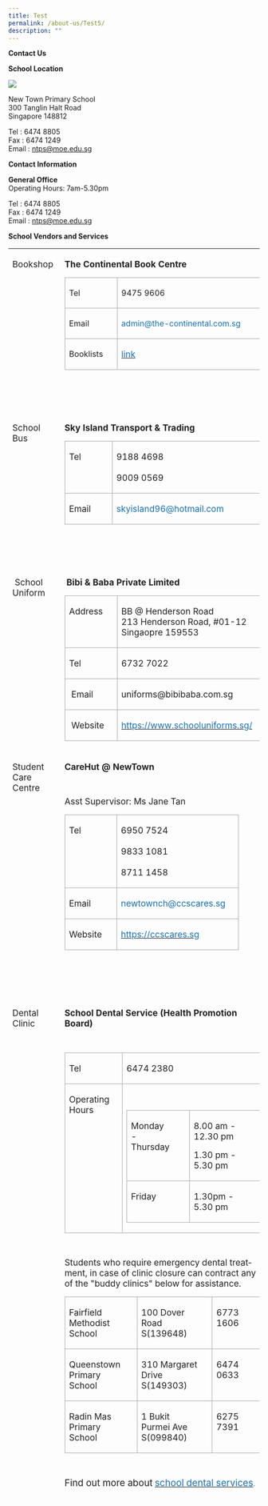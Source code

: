 ```yaml
---
title: Test
permalink: /about-us/Test5/
description: ""
---
```

**Contact Us**

**School Location**

**![](https://lh6.googleusercontent.com/QxkOg6mXiUIEMZVVZRHSPTkJCllzN_AZu7zKYgcv42e7C3MNQJTmOLxQ6XMFeCxJ_FPpM6_DjcOJ5Ttv_6fU6P9q4ChL3KK6mhDBRXqPJfGHKgElPodO1t90In8_8SWnstsF8rXHL_drFhL6rfAJw5RKsi-n1h4QagD6CPOmiMfYVoRUx2ge87rUUOGujQ)**

New Town Primary School <br>
300 Tanglin Halt Road <br>
Singapore 148812<br>

Tel : 6474 8805<br>
Fax : 6474 1249<br>
Email : ntps@moe.edu.sg<br>


**Contact Information**

**General Office**<br>
Operating Hours: 7am-5.30pm<br>

Tel : 6474 8805<br>
Fax : 6474 1249<br>
Email : ntps@moe.edu.sg<br>

**School Vendors and Services**

<table style="border-collapse:collapse;mso-table-layout-alt:fixed;border:none; mso-border-top-alt:#AABCFE 3.0pt;mso-border-left-alt:#EAEAEA .75pt;mso-border-bottom-alt: #AABCFE 3.0pt;mso-border-right-alt:#EAEAEA .75pt;mso-border-style-alt:solid; mso-yfti-tbllook:1536;mso-padding-alt:0in 5.4pt 0in 5.4pt;mso-border-insideh: cell-none;mso-border-insidev:cell-none" width="609" cellpadding="0" cellspacing="0" border="1" class="MsoNormalTable">
  <tbody>
    <tr style="mso-yfti-irow:0;mso-yfti-firstrow:yes;height:93.75pt">
      <td style="width:90.75pt;border:none;border-bottom:solid white 1.0pt; mso-border-bottom-alt:solid white .75pt;padding:3.0pt 3.0pt 3.0pt 6.0pt; height:93.75pt" valign="top" width="121">
        <p style="margin-right:8.0pt;line-height:normal" class="MsoNormal"><span style="font-size:13.0pt;color:#222222" lang="EN">Bookshop</span></p>
      </td>
      <td style="width:366.0pt;border:none;border-bottom:solid white 1.0pt; mso-border-bottom-alt:solid white .75pt;padding:3.0pt 3.0pt 3.0pt 6.0pt; height:93.75pt" valign="top" width="488">
        <p style="margin-right:8.0pt;line-height:normal" class="MsoNormal"><b style="mso-bidi-font-weight:normal"><span style="font-size:13.0pt; color:#222222" lang="EN">The Continental Book Centre</span></b></p>
        <table style="border-collapse:collapse;mso-table-layout-alt:fixed;border:none; mso-border-alt:solid #AAAAAA .75pt;mso-yfti-tbllook:1536;mso-padding-alt: 0in 5.4pt 0in 5.4pt;mso-border-insideh:.75pt solid #AAAAAA;mso-border-insidev: .75pt solid #AAAAAA" width="425" cellpadding="0" cellspacing="0" border="1" class="MsoNormalTable">
          <tbody>
            <tr style="mso-yfti-irow:0;mso-yfti-firstrow:yes;height:21.0pt">
              <td style="width:69.7pt;border:solid #AAAAAA 1.0pt; mso-border-alt:solid #AAAAAA .75pt;padding:3.0pt 3.0pt 3.0pt 6.0pt; height:21.0pt" valign="top" width="93">
                <p style="margin-right:16.0pt;line-height:normal" class="MsoNormal"><span style="font-size:12.0pt;color:#222222" lang="EN">Tel</span></p>
              </td>
              <td style="width:249.3pt;border:solid #AAAAAA 1.0pt; border-left:none;mso-border-left-alt:solid #AAAAAA .75pt;mso-border-alt: solid #AAAAAA .75pt;padding:3.0pt 3.0pt 3.0pt 6.0pt;height:21.0pt" valign="top" width="332">
                <p style="margin-right:16.0pt;line-height:normal" class="MsoNormal"><span style="font-size:12.0pt;color:#222222" lang="EN">9475 9606</span></p>
              </td>
            </tr>
            <tr style="mso-yfti-irow:1;height:21.0pt">
              <td style="width:69.7pt;border:solid #AAAAAA 1.0pt; border-top:none;mso-border-top-alt:solid #AAAAAA .75pt;mso-border-alt:solid #AAAAAA .75pt; padding:3.0pt 3.0pt 3.0pt 6.0pt;height:21.0pt" valign="top" width="93">
                <p style="margin-right:16.0pt;line-height:normal" class="MsoNormal"><span style="font-size:12.0pt;color:#222222" lang="EN">Email</span></p>
              </td>
              <td style="width:249.3pt;border-top:none;border-left: none;border-bottom:solid #AAAAAA 1.0pt;border-right:solid #AAAAAA 1.0pt; mso-border-top-alt:solid #AAAAAA .75pt;mso-border-left-alt:solid #AAAAAA .75pt; mso-border-alt:solid #AAAAAA .75pt;padding:3.0pt 3.0pt 3.0pt 6.0pt; height:21.0pt" valign="top" width="332">
                <p style="margin-right:16.0pt;line-height:normal" class="MsoNormal"><span style="font-size:12.0pt;color:#1870B6" lang="EN">admin@the-continental.com.sg</span></p>
              </td>
            </tr>
            <tr style="mso-yfti-irow:2;mso-yfti-lastrow:yes;height:21.0pt">
              <td style="width:69.7pt;border:solid #AAAAAA 1.0pt; border-top:none;mso-border-top-alt:solid #AAAAAA .75pt;mso-border-alt:solid #AAAAAA .75pt; padding:3.0pt 3.0pt 3.0pt 6.0pt;height:21.0pt" valign="top" width="93">
                <p style="margin-right:16.0pt;line-height:normal" class="MsoNormal"><span style="font-size:12.0pt;color:#222222" lang="EN">Booklists</span></p>
              </td>
              <td style="width:249.3pt;border-top:none;border-left: none;border-bottom:solid #AAAAAA 1.0pt;border-right:solid #AAAAAA 1.0pt; mso-border-top-alt:solid #AAAAAA .75pt;mso-border-left-alt:solid #AAAAAA .75pt; mso-border-alt:solid #AAAAAA .75pt;padding:3.0pt 3.0pt 3.0pt 6.0pt; height:21.0pt" valign="top" width="332">
                <p style="margin-right:16.0pt;line-height:normal" class="MsoNormal"><span lang="EN"><a href="https://drive.google.com/drive/u/1/folders/17BvECiehbFGizSvUH7SFOuM0KcHQTnVB"><span style="font-size:13.0pt;color:#1870B6;text-decoration:none;text-underline: none">link</span></a></span></p>
              </td>
            </tr>
          </tbody>
        </table>
        <p style="margin-right:8.0pt;line-height:normal" class="MsoNormal"><span style="font-size:10.0pt;color:#222222" lang="EN">&nbsp;</span></p>
        <p style="margin-right:8.0pt;line-height:normal" class="MsoNormal"><span style="font-size:10.0pt;color:#222222" lang="EN">&nbsp;</span></p>
      </td>
    </tr>
    <tr style="mso-yfti-irow:1;height:87.0pt">
      <td style="width:90.75pt;border:none;border-bottom:solid white 1.0pt; mso-border-bottom-alt:solid white .75pt;padding:3.0pt 3.0pt 3.0pt 6.0pt; height:87.0pt" valign="top" width="121">
        <p style="margin-right:8.0pt;line-height:normal" class="MsoNormal"><span style="font-size:13.0pt;color:#222222" lang="EN">School Bus</span></p>
      </td>
      <td style="width:366.0pt;border:none;border-bottom:solid white 1.0pt; mso-border-bottom-alt:solid white .75pt;padding:3.0pt 3.0pt 3.0pt 6.0pt; height:87.0pt" valign="top" width="488">
        <p style="margin-right:8.0pt;line-height:normal" class="MsoNormal"><b style="mso-bidi-font-weight:normal"><span style="font-size:13.0pt; color:#222222" lang="EN">Sky Island Transport & Trading</span></b></p>
        <table style="border-collapse:collapse;mso-table-layout-alt:fixed;border:none; mso-border-alt:solid #AAAAAA .75pt;mso-yfti-tbllook:1536;mso-padding-alt: 0in 5.4pt 0in 5.4pt;mso-border-insideh:.75pt solid #AAAAAA;mso-border-insidev: .75pt solid #AAAAAA" width="376" cellpadding="0" cellspacing="0" border="1" class="MsoNormalTable">
          <tbody>
            <tr style="mso-yfti-irow:0;mso-yfti-firstrow:yes;height:35.25pt">
              <td style="width:61.65pt;border:solid #AAAAAA 1.0pt; mso-border-alt:solid #AAAAAA .75pt;padding:3.0pt 3.0pt 3.0pt 6.0pt; height:35.25pt" valign="top" width="82">
                <p style="margin-right:16.0pt;line-height:normal" class="MsoNormal"><span style="font-size:13.0pt;color:#222222" lang="EN">Tel</span></p>
              </td>
              <td style="width:220.7pt;border:solid #AAAAAA 1.0pt; border-left:none;mso-border-left-alt:solid #AAAAAA .75pt;mso-border-alt: solid #AAAAAA .75pt;padding:3.0pt 3.0pt 3.0pt 6.0pt;height:32.25pt" valign="top" width="294">
                <p style="margin-right:16.0pt;line-height:normal" class="MsoNormal"><span style="font-size:13.0pt;color:#222222" lang="EN">9188 4698<br><br>9009 0569</span></p>
              </td>
            </tr>
            <tr style="mso-yfti-irow:1;mso-yfti-lastrow:yes;height:21.0pt">
              <td style="width:61.65pt;border:solid #AAAAAA 1.0pt; border-top:none;mso-border-top-alt:solid #AAAAAA .75pt;mso-border-alt:solid #AAAAAA .75pt; padding:3.0pt 3.0pt 3.0pt 6.0pt;height:21.0pt" valign="top" width="82">
                <p style="margin-right:16.0pt;line-height:normal" class="MsoNormal"><span style="font-size:13.0pt;color:#222222" lang="EN">Email</span></p>
              </td>
              <td style="width:220.7pt;border-top:none;border-left: none;border-bottom:solid #AAAAAA 1.0pt;border-right:solid #AAAAAA 1.0pt; mso-border-top-alt:solid #AAAAAA .75pt;mso-border-left-alt:solid #AAAAAA .75pt; mso-border-alt:solid #AAAAAA .75pt;padding:3.0pt 3.0pt 3.0pt 6.0pt; height:21.0pt" valign="top" width="294">
                <p style="margin-right:16.0pt;line-height:normal" class="MsoNormal"><span style="font-size:13.0pt;color:#1870B6" lang="EN">skyisland96@hotmail.com</span></p>
              </td>
            </tr>
          </tbody>
        </table>
        <p style="margin-right:8.0pt;line-height:normal" class="MsoNormal"><span style="font-size:10.0pt;color:#222222" lang="EN">&nbsp;</span></p>
        <p style="margin-right:8.0pt;line-height:normal" class="MsoNormal"><span style="font-size:10.0pt;color:#222222" lang="EN">&nbsp;</span></p>
      </td>
    </tr>
    <tr style="mso-yfti-irow:2;height:144.75pt">
      <td style="width:90.75pt;border:none;border-bottom:solid white 1.0pt; mso-border-bottom-alt:solid white .75pt;padding:3.0pt 3.0pt 3.0pt 6.0pt; height:144.75pt" valign="top" width="121">
        <p style="margin-right:8.0pt;line-height:normal" class="MsoNormal"><span style="font-size:13.0pt;color:#222222" lang="EN"><span style="mso-spacerun:yes">&nbsp;</span>School Uniform</span></p>
      </td>
      <td style="width:366.0pt;border:none;border-bottom:solid white 1.0pt; mso-border-bottom-alt:solid white .75pt;padding:3.0pt 3.0pt 3.0pt 6.0pt; height:144.75pt" valign="top" width="488">
        <p style="margin-right:8.0pt;line-height:normal" class="MsoNormal"><span style="font-size:10.5pt;font-family:&quot;Calibri&quot;,sans-serif;mso-fareast-font-family: Calibri;color:#222222" lang="EN"><span style="mso-spacerun:yes">&nbsp;</span></span><b style="mso-bidi-font-weight:normal"><span style="font-size:13.0pt; color:#222222" lang="EN">Bibi & Baba Private Limited</span></b></p>
        <table style="border-collapse:collapse;mso-table-layout-alt:fixed;border:none; mso-border-alt:solid #AAAAAA .75pt;mso-yfti-tbllook:1536;mso-padding-alt: 0in 5.4pt 0in 5.4pt;mso-border-insideh:.75pt solid #AAAAAA;mso-border-insidev: .75pt solid #AAAAAA" width="333" cellpadding="0" cellspacing="0" border="1" class="MsoNormalTable">
          <tbody>
            <tr style="mso-yfti-irow:0;mso-yfti-firstrow:yes;height:48.75pt">
              <td style="width:66.75pt;border:solid #AAAAAA 1.0pt; mso-border-alt:solid #AAAAAA .75pt;padding:3.0pt 3.0pt 3.0pt 6.0pt; height:48.75pt" valign="top" width="89">
                <p style="margin-right:16.0pt;line-height:normal" class="MsoNormal"><span style="font-size:13.0pt;color:#222222" lang="EN">Address</span></p>
              </td>
              <td style="width:183.0pt;border:solid #AAAAAA 1.0pt; border-left:none;mso-border-left-alt:solid #AAAAAA .75pt;mso-border-alt: solid #AAAAAA .75pt;padding:3.0pt 3.0pt 3.0pt 6.0pt;height:48.75pt" valign="top" width="244">
                <p style="margin-right:16.0pt;line-height:normal" class="MsoNormal"><span style="font-size:13.0pt;color:#222222" lang="EN">BB @ Henderson Road<br>213 Henderson Road, #01-12<br>Singaopre 159553</span></p>
              </td>
            </tr>
            <tr style="mso-yfti-irow:1;height:21.0pt">
              <td style="width:66.75pt;border:solid #AAAAAA 1.0pt; border-top:none;mso-border-top-alt:solid #AAAAAA .75pt;mso-border-alt:solid #AAAAAA .75pt; padding:3.0pt 3.0pt 3.0pt 6.0pt;height:21.0pt" valign="top" width="89">
                <p style="margin-right:16.0pt;line-height:normal" class="MsoNormal"><span style="font-size:13.0pt;color:#222222" lang="EN">Tel</span></p>
              </td>
              <td style="width:183.0pt;border-top:none;border-left: none;border-bottom:solid #AAAAAA 1.0pt;border-right:solid #AAAAAA 1.0pt; mso-border-top-alt:solid #AAAAAA .75pt;mso-border-left-alt:solid #AAAAAA .75pt; mso-border-alt:solid #AAAAAA .75pt;padding:3.0pt 3.0pt 3.0pt 6.0pt; height:21.0pt" valign="top" width="244">
                <p style="margin-right:16.0pt;line-height:normal" class="MsoNormal"><span style="font-size:13.0pt;color:#222222" lang="EN">6732 7022</span></p>
              </td>
            </tr>
            <tr style="mso-yfti-irow:2;height:21.0pt">
              <td style="width:66.75pt;border:solid #AAAAAA 1.0pt; border-top:none;mso-border-top-alt:solid #AAAAAA .75pt;mso-border-alt:solid #AAAAAA .75pt; padding:3.0pt 3.0pt 3.0pt 6.0pt;height:21.0pt" valign="top" width="89">
                <p style="margin-right:16.0pt;line-height:normal" class="MsoNormal"><span style="font-size:13.0pt;color:#222222" lang="EN"><span style="mso-spacerun:yes">&nbsp;</span>Email</span></p>
              </td>
              <td style="width:183.0pt;border-top:none;border-left: none;border-bottom:solid #AAAAAA 1.0pt;border-right:solid #AAAAAA 1.0pt; mso-border-top-alt:solid #AAAAAA .75pt;mso-border-left-alt:solid #AAAAAA .75pt; mso-border-alt:solid #AAAAAA .75pt;padding:3.0pt 3.0pt 3.0pt 6.0pt; height:21.0pt" valign="top" width="244">
                <p style="margin-right:16.0pt;line-height:normal" class="MsoNormal"><span style="font-size:13.0pt;color:#222222" lang="EN">uniforms@bibibaba.com.sg</span></p>
              </td>
            </tr>
            <tr style="mso-yfti-irow:3;mso-yfti-lastrow:yes;height:21.0pt">
              <td style="width:66.75pt;border:solid #AAAAAA 1.0pt; border-top:none;mso-border-top-alt:solid #AAAAAA .75pt;mso-border-alt:solid #AAAAAA .75pt; padding:3.0pt 3.0pt 3.0pt 6.0pt;height:21.0pt" valign="top" width="89">
                <p style="margin-right:16.0pt;line-height:normal" class="MsoNormal"><span style="font-size:13.0pt;color:#222222" lang="EN"><span style="mso-spacerun:yes">&nbsp;</span>Website</span></p>
              </td>
              <td style="width:183.0pt;border-top:none;border-left: none;border-bottom:solid #AAAAAA 1.0pt;border-right:solid #AAAAAA 1.0pt; mso-border-top-alt:solid #AAAAAA .75pt;mso-border-left-alt:solid #AAAAAA .75pt; mso-border-alt:solid #AAAAAA .75pt;padding:3.0pt 3.0pt 3.0pt 6.0pt; height:21.0pt" valign="top" width="244">
                <p style="margin-right:16.0pt;line-height:normal" class="MsoNormal"><span lang="EN"><a href="https://www.schooluniforms.sg/"><span style="font-size: 13.0pt;color:#1870B6;text-decoration:none;text-underline:none">https://www.schooluniforms.sg/</span></a></span></p>
              </td>
            </tr>
          </tbody>
        </table>
        <p style="margin-right:8.0pt;line-height:normal" class="MsoNormal"></p>
      </td>
    </tr>
    <tr style="mso-yfti-irow:3;height:2.0in">
      <td style="width:90.75pt;border:none;border-bottom:solid white 1.0pt; mso-border-bottom-alt:solid white .75pt;padding:3.0pt 3.0pt 3.0pt 6.0pt; height:2.0in" valign="top" width="121">
        <p style="margin-right:8.0pt;line-height:normal" class="MsoNormal"><span style="font-size:13.0pt;color:#222222" lang="EN">Student Care Centre</span></p>
      </td>
      <td style="width:366.0pt;border:none;border-bottom:solid white 1.0pt; mso-border-bottom-alt:solid white .75pt;padding:3.0pt 3.0pt 3.0pt 6.0pt; height:2.0in" valign="top" width="488">
        <p style="margin-right:8.0pt;line-height:normal" class="MsoNormal"><b style="mso-bidi-font-weight:normal"><span style="font-size:13.0pt; color:#222222" lang="EN">CareHut @ NewTown</span></b></p>
        <p style="margin-right:8.0pt;line-height:normal" class="MsoNormal"><span style="font-size:10.0pt;color:#222222" lang="EN">&nbsp;</span></p>
        <p style="margin-right:8.0pt;line-height:normal" class="MsoNormal"><span style="font-size:13.0pt;color:#222222" lang="EN">Asst Supervisor: Ms Jane Tan</span></p>
        <table style="border-collapse:collapse;mso-table-layout-alt:fixed;border:none; mso-border-alt:solid #AAAAAA .75pt;mso-yfti-tbllook:1536;mso-padding-alt: 0in 5.4pt 0in 5.4pt;mso-border-insideh:.75pt solid #AAAAAA;mso-border-insidev: .75pt solid #AAAAAA" width="295" cellpadding="0" cellspacing="0" border="1" class="MsoNormalTable">
          <tbody>
            <tr style="mso-yfti-irow:0;mso-yfti-firstrow:yes;height:48.75pt">
              <td style="width:68.25pt;border:solid #AAAAAA 1.0pt; mso-border-alt:solid #AAAAAA .75pt;padding:3.0pt 3.0pt 3.0pt 6.0pt; height:48.75pt" valign="top" width="91">
                <p style="margin-right:16.0pt;line-height:normal" class="MsoNormal"><span style="font-size:13.0pt;color:#222222" lang="EN">Tel</span></p>
              </td>
              <td style="width:153.0pt;border:solid #AAAAAA 1.0pt; border-left:none;mso-border-left-alt:solid #AAAAAA .75pt;mso-border-alt: solid #AAAAAA .75pt;padding:3.0pt 3.0pt 3.0pt 6.0pt;height:48.75pt" valign="top" width="204">
                <p style="margin-right:16.0pt;line-height:normal" class="MsoNormal"><span style="font-size:13.0pt;color:#222222" lang="EN">6950 7524<br><BR>9833 1081 <br><br> 8711 1458</span>
              </td>
            </tr>
            <tr style="mso-yfti-irow:1;height:21.0pt">
              <td style="width:68.25pt;border:solid #AAAAAA 1.0pt; border-top:none;mso-border-top-alt:solid #AAAAAA .75pt;mso-border-alt:solid #AAAAAA .75pt; padding:3.0pt 3.0pt 3.0pt 6.0pt;height:21.0pt" valign="top" width="91">
                <p style="margin-right:16.0pt;line-height:normal" class="MsoNormal"><span style="font-size:13.0pt;color:#222222" lang="EN">Email</span></p>
              </td>
              <td style="width:153.0pt;border-top:none;border-left: none;border-bottom:solid #AAAAAA 1.0pt;border-right:solid #AAAAAA 1.0pt; mso-border-top-alt:solid #AAAAAA .75pt;mso-border-left-alt:solid #AAAAAA .75pt; mso-border-alt:solid #AAAAAA .75pt;padding:3.0pt 3.0pt 3.0pt 6.0pt; height:21.0pt" valign="top" width="204">
                <p style="margin-right:16.0pt;line-height:normal" class="MsoNormal"><span style="font-size:13.0pt;color:#1870B6" lang="EN">newtownch@ccscares.sg</span></p>
              </td>
            </tr>
            <tr style="mso-yfti-irow:2;mso-yfti-lastrow:yes;height:21.0pt">
              <td style="width:68.25pt;border:solid #AAAAAA 1.0pt; border-top:none;mso-border-top-alt:solid #AAAAAA .75pt;mso-border-alt:solid #AAAAAA .75pt; padding:3.0pt 3.0pt 3.0pt 6.0pt;height:21.0pt" valign="top" width="91">
                <p style="margin-right:16.0pt;line-height:normal" class="MsoNormal"><span style="font-size:13.0pt;color:#222222" lang="EN">Website</span></p>
              </td>
              <td style="width:153.0pt;border-top:none;border-left: none;border-bottom:solid #AAAAAA 1.0pt;border-right:solid #AAAAAA 1.0pt; mso-border-top-alt:solid #AAAAAA .75pt;mso-border-left-alt:solid #AAAAAA .75pt; mso-border-alt:solid #AAAAAA .75pt;padding:3.0pt 3.0pt 3.0pt 6.0pt; height:21.0pt" valign="top" width="204">
                <p style="margin-right:16.0pt;line-height:normal" class="MsoNormal"><span lang="EN"><a href="https://ccscares.sg/"><span style="font-size:13.0pt; color:#1870B6;text-decoration:none;text-underline:none">https://ccscares.sg</span></a></span></p>
              </td>
            </tr>
          </tbody>
        </table>
        <p style="margin-right:8.0pt;line-height:normal" class="MsoNormal"><span style="font-size:13.0pt;color:#222222" lang="EN">&nbsp;</span></p>
        <p style="margin-right:8.0pt;line-height:normal" class="MsoNormal"><span style="font-size:13.0pt;color:#222222" lang="EN">&nbsp;</span></p>
      </td>
    </tr>
    <tr style="mso-yfti-irow:4;mso-yfti-lastrow:yes;height:289.5pt">
      <td style="width:90.75pt;border:none;border-bottom:solid white 1.0pt; mso-border-bottom-alt:solid white .75pt;padding:3.0pt 3.0pt 3.0pt 6.0pt; height:289.5pt" valign="top" width="121">
        <p style="margin-right:8.0pt;line-height:normal" class="MsoNormal"><span style="font-size:13.0pt;color:#222222" lang="EN">Dental Clinic</span></p>
      </td>
      <td style="width:366.0pt;border:none;border-bottom:solid white 1.0pt; mso-border-bottom-alt:solid white .75pt;padding:3.0pt 3.0pt 3.0pt 6.0pt; height:289.5pt" valign="top" width="488">
        <p style="margin-right:8.0pt;line-height:normal" class="MsoNormal"><b style="mso-bidi-font-weight:normal"><span style="font-size:13.0pt; color:#222222" lang="EN">School Dental Service (Health Promotion Board)</span></b></p>
        <p style="margin-right:8.0pt;line-height:normal" class="MsoNormal"><b style="mso-bidi-font-weight:normal"><span style="font-size:10.0pt; color:#222222" lang="EN">&nbsp;</span></b></p>
        <table style="border-collapse:collapse;mso-table-layout-alt:fixed;border:none; mso-border-alt:solid #AAAAAA .75pt;mso-yfti-tbllook:1536;mso-padding-alt: 0in 5.4pt 0in 5.4pt;mso-border-insideh:.75pt solid #AAAAAA;mso-border-insidev: .75pt solid #AAAAAA" width="391" cellpadding="0" cellspacing="0" border="1" class="MsoNormalTable">
          <tbody>
            <tr style="mso-yfti-irow:0;mso-yfti-firstrow:yes;height:21.0pt">
              <td style="width:71.25pt;border:solid #AAAAAA 1.0pt; mso-border-alt:solid #AAAAAA .75pt;padding:3.0pt 3.0pt 3.0pt 6.0pt; height:21.0pt" valign="top" width="95">
                <p style="margin-right:16.0pt;line-height:normal" class="MsoNormal"><span style="font-size:13.0pt;color:#222222" lang="EN">Tel</span></p>
              </td>
              <td style="width:222.0pt;border:solid #AAAAAA 1.0pt; border-left:none;mso-border-left-alt:solid #AAAAAA .75pt;mso-border-alt: solid #AAAAAA .75pt;padding:3.0pt 3.0pt 3.0pt 6.0pt;height:21.0pt" valign="top" width="296">
                <p style="margin-right:16.0pt;line-height:normal" class="MsoNormal"><span style="font-size:13.0pt;color:#222222" lang="EN">6474 2380</span></p>
              </td>
            </tr>
            <tr style="mso-yfti-irow:1;mso-yfti-lastrow:yes;height:86.25pt">
              <td style="width:71.25pt;border:solid #AAAAAA 1.0pt; border-top:none;mso-border-top-alt:solid #AAAAAA .75pt;mso-border-alt:solid #AAAAAA .75pt; padding:3.0pt 3.0pt 3.0pt 6.0pt;height:86.25pt" valign="top" width="95">
                <p style="margin-right:16.0pt;line-height:normal" class="MsoNormal"><span style="font-size:13.0pt;color:#222222" lang="EN">Operating Hours</span></p>
              </td>
              <td style="width:222.0pt;border-top:none;border-left: none;border-bottom:solid #AAAAAA 1.0pt;border-right:solid #AAAAAA 1.0pt; mso-border-top-alt:solid #AAAAAA .75pt;mso-border-left-alt:solid #AAAAAA .75pt; mso-border-alt:solid #AAAAAA .75pt;padding:3.0pt 3.0pt 3.0pt 6.0pt; height:86.25pt" valign="top" width="296">
                <p style="line-height:normal" class="MsoNormal"><span style="font-size:10.0pt;color:#222222" lang="EN">&nbsp;</span></p>
                <table style="border-collapse:collapse;mso-table-layout-alt:fixed;border:none; mso-border-alt:solid #AAAAAA .75pt;mso-yfti-tbllook:1536;mso-padding-alt: 0in 5.4pt 0in 5.4pt;mso-border-insideh:.75pt solid #AAAAAA;mso-border-insidev: .75pt solid #AAAAAA" width="281" cellpadding="0" cellspacing="0" border="1" class="MsoNormalTable">
                  <tbody>
                    <tr style="mso-yfti-irow:0;mso-yfti-firstrow:yes;height:49.5pt">
                      <td style="width:87.0pt;border:solid #AAAAAA 1.0pt; mso-border-alt:solid #AAAAAA .75pt;padding:3.0pt 3.0pt 3.0pt 6.0pt; height:49.5pt" valign="top" width="116">
                        <p style="margin-right:24.0pt;line-height:normal" class="MsoNormal"><span style="font-size:13.0pt;color:#222222" lang="EN">Monday - Thursday</span></p>
                      </td>
                      <td style="width:123.75pt;border:solid #AAAAAA 1.0pt; border-left:none;mso-border-left-alt:solid #AAAAAA .75pt;mso-border-alt: solid #AAAAAA .75pt;padding:3.0pt 3.0pt 3.0pt 6.0pt;height:49.5pt" valign="top" width="165">
                        <p style="margin-right:24.0pt;line-height:normal" class="MsoNormal"><span style="font-size:13.0pt;color:#222222" lang="EN">8.00 am - 12.30 pm</span></p>
                        <p style="margin-right:24.0pt;line-height:normal" class="MsoNormal"><span style="font-size:13.0pt;color:#222222" lang="EN">1.30 pm - 5.30 pm</span></p>
                      </td>
                    </tr>
                    <tr style="mso-yfti-irow:1;mso-yfti-lastrow:yes;height:29.25pt">
                      <td style="width:87.0pt;border:solid #AAAAAA 1.0pt; border-top:none;mso-border-top-alt:solid #AAAAAA .75pt;mso-border-alt: solid #AAAAAA .75pt;padding:3.0pt 3.0pt 3.0pt 6.0pt;height:29.25pt" valign="top" width="116">
                        <p style="margin-right:24.0pt;line-height:normal" class="MsoNormal"><span style="font-size:13.0pt;color:#222222" lang="EN">Friday</span></p>
                      </td>
                      <td style="width:123.75pt;border-top:none; border-left:none;border-bottom:solid #AAAAAA 1.0pt;border-right:solid #AAAAAA 1.0pt; mso-border-top-alt:solid #AAAAAA .75pt;mso-border-left-alt:solid #AAAAAA .75pt; mso-border-alt:solid #AAAAAA .75pt;padding:3.0pt 3.0pt 3.0pt 6.0pt; height:29.25pt" valign="top" width="165">
                        <p style="margin-right:24.0pt;line-height:normal" class="MsoNormal"><span style="font-size:13.0pt;color:#222222" lang="EN">1.30pm - 5.30 pm</span></p>
                      </td>
                    </tr>
                  </tbody>
                </table>
                <p style="margin-right:16.0pt;line-height:normal" class="MsoNormal"></p>
              </td>
            </tr>
          </tbody>
        </table>
        <p style="margin-right:8.0pt;line-height:normal" class="MsoNormal"><span style="font-size:10.0pt;color:#222222" lang="EN"><span style="mso-spacerun:yes">&nbsp;</span></span></p>
        <p style="margin-right:8.0pt;line-height:normal" class="MsoNormal"><span style="font-size:13.0pt;color:#222222" lang="EN">Students who require emergency dental treatment, in case of clinic closure can contract any of the "buddy clinics" below for assistance.</span></p>
        <table style="border-collapse:collapse;mso-table-layout-alt:fixed;border:none; mso-border-alt:solid #AAAAAA .75pt;mso-yfti-tbllook:1536;mso-padding-alt: 0in 5.4pt 0in 5.4pt;mso-border-insideh:.75pt solid #AAAAAA;mso-border-insidev: .75pt solid #AAAAAA" width="412" cellpadding="0" cellspacing="0" border="1" class="MsoNormalTable">
          <tbody>
            <tr style="mso-yfti-irow:0;mso-yfti-firstrow:yes;height:34.5pt">
              <td style="width:103.5pt;border:solid #AAAAAA 1.0pt; mso-border-alt:solid #AAAAAA .75pt;padding:3.0pt 3.0pt 3.0pt 6.0pt; height:34.5pt" valign="top" width="138">
                <p style="margin-right:16.0pt;line-height:normal" class="MsoNormal"><span style="font-size:13.0pt;color:#222222" lang="EN">Fairfield Methodist School</span></p>
              </td>
              <td style="width:118.5pt;border:solid #AAAAAA 1.0pt; border-left:none;mso-border-left-alt:solid #AAAAAA .75pt;mso-border-alt: solid #AAAAAA .75pt;padding:3.0pt 3.0pt 3.0pt 6.0pt;height:34.5pt" valign="top" width="158">
                <p style="margin-right:16.0pt;line-height:normal" class="MsoNormal"><span style="font-size:13.0pt;color:#222222" lang="EN">100 Dover Road S(139648)</span></p>
              </td>
              <td style="width:87.0pt;border:solid #AAAAAA 1.0pt; border-left:none;mso-border-left-alt:solid #AAAAAA .75pt;mso-border-alt: solid #AAAAAA .75pt;padding:3.0pt 3.0pt 3.0pt 6.0pt;height:34.5pt" valign="top" width="116">
                <p style="margin-right:16.0pt;line-height:normal" class="MsoNormal"><span style="font-size:13.0pt;color:#222222" lang="EN">6773 1606</span></p>
              </td>
            </tr>
            <tr style="mso-yfti-irow:1;height:34.5pt">
              <td style="width:103.5pt;border:solid #AAAAAA 1.0pt; border-top:none;mso-border-top-alt:solid #AAAAAA .75pt;mso-border-alt:solid #AAAAAA .75pt; padding:3.0pt 3.0pt 3.0pt 6.0pt;height:34.5pt" valign="top" width="138">
                <p style="margin-right:16.0pt;line-height:normal" class="MsoNormal"><span style="font-size:13.0pt;color:#222222" lang="EN">Queenstown Primary School</span></p>
              </td>
              <td style="width:118.5pt;border-top:none;border-left: none;border-bottom:solid #AAAAAA 1.0pt;border-right:solid #AAAAAA 1.0pt; mso-border-top-alt:solid #AAAAAA .75pt;mso-border-left-alt:solid #AAAAAA .75pt; mso-border-alt:solid #AAAAAA .75pt;padding:3.0pt 3.0pt 3.0pt 6.0pt; height:34.5pt" valign="top" width="158">
                <p style="margin-right:16.0pt;line-height:normal" class="MsoNormal"><span style="font-size:13.0pt;color:#222222" lang="EN">310 Margaret Drive S(149303)</span></p>
              </td>
              <td style="width:87.0pt;border-top:none;border-left: none;border-bottom:solid #AAAAAA 1.0pt;border-right:solid #AAAAAA 1.0pt; mso-border-top-alt:solid #AAAAAA .75pt;mso-border-left-alt:solid #AAAAAA .75pt; mso-border-alt:solid #AAAAAA .75pt;padding:3.0pt 3.0pt 3.0pt 6.0pt; height:34.5pt" valign="top" width="116">
                <p style="margin-right:16.0pt;line-height:normal" class="MsoNormal"><span style="font-size:13.0pt;color:#222222" lang="EN">6474 0633</span></p>
              </td>
            </tr>
            <tr style="mso-yfti-irow:2;mso-yfti-lastrow:yes;height:34.5pt">
              <td style="width:103.5pt;border:solid #AAAAAA 1.0pt; border-top:none;mso-border-top-alt:solid #AAAAAA .75pt;mso-border-alt:solid #AAAAAA .75pt; padding:3.0pt 3.0pt 3.0pt 6.0pt;height:34.5pt" valign="top" width="138">
                <p style="margin-right:16.0pt;line-height:normal" class="MsoNormal"><span style="font-size:13.0pt;color:#222222" lang="EN">Radin Mas Primary School</span></p>
              </td>
              <td style="width:118.5pt;border-top:none;border-left: none;border-bottom:solid #AAAAAA 1.0pt;border-right:solid #AAAAAA 1.0pt; mso-border-top-alt:solid #AAAAAA .75pt;mso-border-left-alt:solid #AAAAAA .75pt; mso-border-alt:solid #AAAAAA .75pt;padding:3.0pt 3.0pt 3.0pt 6.0pt; height:34.5pt" valign="top" width="158">
                <p style="margin-right:16.0pt;line-height:normal" class="MsoNormal"><span style="font-size:13.0pt;color:#222222" lang="EN">1 Bukit Purmei Ave S(099840)</span></p>
              </td>
              <td style="width:87.0pt;border-top:none;border-left: none;border-bottom:solid #AAAAAA 1.0pt;border-right:solid #AAAAAA 1.0pt; mso-border-top-alt:solid #AAAAAA .75pt;mso-border-left-alt:solid #AAAAAA .75pt; mso-border-alt:solid #AAAAAA .75pt;padding:3.0pt 3.0pt 3.0pt 6.0pt; height:34.5pt" valign="top" width="116">
                <p style="margin-right:16.0pt;line-height:normal" class="MsoNormal"><span style="font-size:13.0pt;color:#222222" lang="EN">6275 7391</span></p>
              </td>
            </tr>
          </tbody>
        </table>
        <p style="margin-right:8.0pt;line-height:normal" class="MsoNormal"><span style="font-size:10.0pt;color:#222222" lang="EN">&nbsp;</span></p>
        <p style="margin-right:8.0pt;line-height:normal" class="MsoNormal"><span style="font-size:14.0pt;color:#222222" lang="EN">Find out more about</span> <span lang="EN"><a href="https://www.healthhub.sg/programmes/15/school_dental_programme"><span style="font-size:14.0pt;color:#1870B6;text-decoration:none;text-underline: none">school dental services</span></a></span><span style="font-size: 10.0pt;color:#222222" lang="EN">.</span></p>
      </td>
    </tr>
  </tbody>
</table>